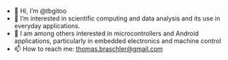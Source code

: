 - 👋 Hi, I’m @tbgitoo
- 👀 I’m interested in scientific computing and data analysis and its use in everyday applications.
- 🌱 I am among others interested in microcontrollers and Android applications, particularly in embedded electronics and machine control
- 📫 How to reach me: thomas.braschler@gmail.com

<!---
tbgitoo/tbgitoo is a ✨ special ✨ repository because its `README.md` (this file) appears on your GitHub profile.
You can click the Preview link to take a look at your changes.
--->
